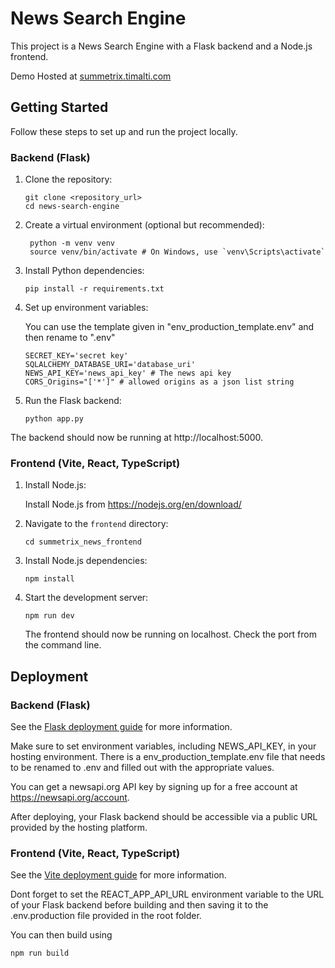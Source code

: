 # News Search Engine

This project is a News Search Engine with a Flask backend and a Node.js frontend.

Demo Hosted at [summetrix.timalti.com](https://summetrix.timalti.com)

## Getting Started

Follow these steps to set up and run the project locally.

### Backend (Flask)

1. Clone the repository:

   ```shell
   git clone <repository_url>
   cd news-search-engine
   ```

2. Create a virtual environment (optional but recommended):

   ```shell
    python -m venv venv
    source venv/bin/activate # On Windows, use `venv\Scripts\activate`

   ```

3. Install Python dependencies:

   ```shell
   pip install -r requirements.txt
   ```

4. Set up environment variables:

   You can use the template given in "env_production_template.env" and then rename to ".env"

   ```
   SECRET_KEY='secret key'
   SQLALCHEMY_DATABASE_URI='database_uri'
   NEWS_API_KEY='news_api_key' # The news api key
   CORS_Origins="['*']" # allowed origins as a json list string
   ```

5. Run the Flask backend:

   ```shell
   python app.py
   ```

The backend should now be running at http://localhost:5000.

### Frontend (Vite, React, TypeScript)

1. Install Node.js:

   Install Node.js from https://nodejs.org/en/download/

2. Navigate to the `frontend` directory:

   ```shell
   cd summetrix_news_frontend
   ```

3. Install Node.js dependencies:

   ```shell
   npm install
   ```

4. Start the development server:

   ```shell
   npm run dev
   ```

   The frontend should now be running on localhost. Check the port from the command line.

## Deployment

### Backend (Flask)

See the [Flask deployment guide](https://flask.palletsprojects.com/en/2.0.x/deploying/) for more information.

Make sure to set environment variables, including NEWS_API_KEY, in your hosting environment. There is a env_production_template.env file that needs to be renamed to .env and filled out with the appropriate values.

You can get a newsapi.org API key by signing up for a free account at https://newsapi.org/account.

After deploying, your Flask backend should be accessible via a public URL provided by the hosting platform.

### Frontend (Vite, React, TypeScript)

See the [Vite deployment guide](https://vitejs.dev/guide/build.html#command-line-interface) for more information.

Dont forget to set the REACT_APP_API_URL environment variable to the URL of your Flask backend before building and then saving it to the .env.production file provided in the root folder.

You can then build using

```shell
npm run build
```
